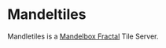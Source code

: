 # Mandeltiles

Mandletiles is a [Mandelbox Fractal](https://en.wikipedia.org/wiki/Mandelbox) Tile Server.
